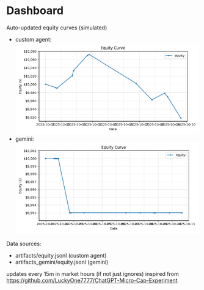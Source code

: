 # Dashboard

Auto-updated equity curves (simulated)

- custom agent: ![Equity Curve](artifacts/equity.png?v=0d2606e)
- gemini: ![Equity Curve (Gemini)](artifacts_gemini/equity.png?v=0d2606e)

Data sources:
- artifacts/equity.jsonl (custom agent)
- artifacts_gemini/equity.jsonl (gemini)

updates every 15m in market hours (if not just ignores)
inspired from https://github.com/LuckyOne7777/ChatGPT-Micro-Cap-Experiment